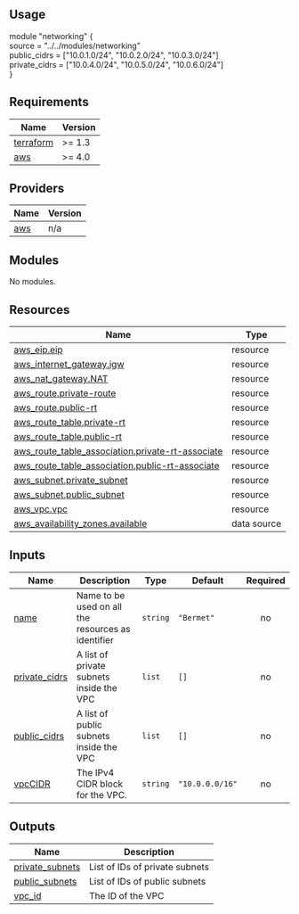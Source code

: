 ## Usage

module "networking" {  
  source        = "../../modules/networking"  
  public_cidrs  = ["10.0.1.0/24", "10.0.2.0/24", "10.0.3.0/24"]  
  private_cidrs = ["10.0.4.0/24", "10.0.5.0/24", "10.0.6.0/24"]  
}

## Requirements

| Name | Version |
|------|---------|
| <a name="requirement_terraform"></a> [terraform](#requirement\_terraform) | >= 1.3 |
| <a name="requirement_aws"></a> [aws](#requirement\_aws) | >= 4.0 |

## Providers

| Name | Version |
|------|---------|
| <a name="provider_aws"></a> [aws](#provider\_aws) | n/a |

## Modules

No modules.

## Resources

| Name | Type |
|------|------|
| [aws_eip.eip](https://registry.terraform.io/providers/hashicorp/aws/latest/docs/resources/eip) | resource |
| [aws_internet_gateway.igw](https://registry.terraform.io/providers/hashicorp/aws/latest/docs/resources/internet_gateway) | resource |
| [aws_nat_gateway.NAT](https://registry.terraform.io/providers/hashicorp/aws/latest/docs/resources/nat_gateway) | resource |
| [aws_route.private-route](https://registry.terraform.io/providers/hashicorp/aws/latest/docs/resources/route) | resource |
| [aws_route.public-rt](https://registry.terraform.io/providers/hashicorp/aws/latest/docs/resources/route) | resource |
| [aws_route_table.private-rt](https://registry.terraform.io/providers/hashicorp/aws/latest/docs/resources/route_table) | resource |
| [aws_route_table.public-rt](https://registry.terraform.io/providers/hashicorp/aws/latest/docs/resources/route_table) | resource |
| [aws_route_table_association.private-rt-associate](https://registry.terraform.io/providers/hashicorp/aws/latest/docs/resources/route_table_association) | resource |
| [aws_route_table_association.public-rt-associate](https://registry.terraform.io/providers/hashicorp/aws/latest/docs/resources/route_table_association) | resource |
| [aws_subnet.private_subnet](https://registry.terraform.io/providers/hashicorp/aws/latest/docs/resources/subnet) | resource |
| [aws_subnet.public_subnet](https://registry.terraform.io/providers/hashicorp/aws/latest/docs/resources/subnet) | resource |
| [aws_vpc.vpc](https://registry.terraform.io/providers/hashicorp/aws/latest/docs/resources/vpc) | resource |
| [aws_availability_zones.available](https://registry.terraform.io/providers/hashicorp/aws/latest/docs/data-sources/availability_zones) | data source |

## Inputs

| Name | Description | Type | Default | Required |
|------|-------------|------|---------|:--------:|
| <a name="input_name"></a> [name](#input\_name) | Name to be used on all the resources as identifier | `string` | `"Bermet"` | no |
| <a name="input_private_cidrs"></a> [private\_cidrs](#input\_private\_cidrs) | A list of private subnets inside the VPC | `list` | `[]` | no |
| <a name="input_public_cidrs"></a> [public\_cidrs](#input\_public\_cidrs) | A list of public subnets inside the VPC | `list` | `[]` | no |
| <a name="input_vpcCIDR"></a> [vpcCIDR](#input\_vpcCIDR) | The IPv4 CIDR block for the VPC. | `string` | `"10.0.0.0/16"` | no |

## Outputs

| Name | Description |
|------|-------------|
| <a name="output_private_subnets"></a> [private\_subnets](#output\_private\_subnets) | List of IDs of private subnets |
| <a name="output_public_subnets"></a> [public\_subnets](#output\_public\_subnets) | List of IDs of public subnets |
| <a name="output_vpc_id"></a> [vpc\_id](#output\_vpc\_id) | The ID of the VPC |
